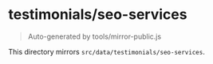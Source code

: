 # testimonials/seo-services

> Auto-generated by tools/mirror-public.js

This directory mirrors `src/data/testimonials/seo-services`.
